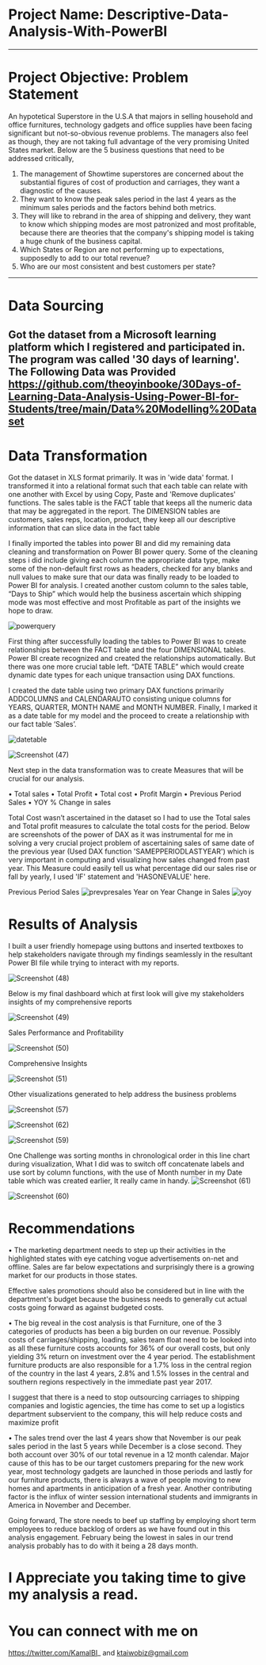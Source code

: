 # Project Name: Descriptive-Data-Analysis-With-PowerBI
----
# Project Objective: Problem Statement
An hypotetical Superstore in the U.S.A that majors in selling household and office furnitures, technology gadgets and office supplies have been facing significant but not-so-obvious revenue problems. The managers also feel as though, they are not taking full advantage of the very promising United States market.
Below are the 5 business questions that need to be addressed critically,
1. The management of Showtime superstores are concerned about the substantial figures of cost of production and carriages, they want a diagnostic of the causes.
2. They want to know the peak sales period in the last 4 years as the minimum sales periods and the factors behind both metrics.
3. They will like to rebrand in the area of shipping and delivery, they want to know which shipping modes are most patronized and most profitable, because there are theories that the company's shipping model is taking a huge chunk of the business capital.
4. Which States or Region are not performing up to expectations, supposedly to add to our total revenue?
5. Who are our most consistent and best customers per state?
----
# Data Sourcing
Got the dataset from a Microsoft learning platform which I registered and participated in. The program was called '30 days of learning'. The Following Data was Provided https://github.com/theoyinbooke/30Days-of-Learning-Data-Analysis-Using-Power-BI-for-Students/tree/main/Data%20Modelling%20Dataset
----
# Data Transformation
Got the dataset in XLS format primarily. It was in 'wide data' format.
I transformed it into a relational format such that each table can relate with one another with Excel by using Copy, Paste and 'Remove duplicates' functions. 
The sales table is the FACT table that keeps all the numeric data that may be aggregated in the report. 
The DIMENSION tables are customers, sales reps, location, product, they keep all our descriptive information that can slice data in the fact table

I finally imported the tables into power BI and did my remaining data cleaning and transformation on Power BI power query. Some of the cleaning steps i did include giving each column the appropriate data type, make some of the non-default first rows as headers, checked for any blanks and null values to make sure that our data was finally ready to be loaded to Power BI for analysis. 
I created another custom column to the sales table, “Days to Ship” which would help the business ascertain which shipping mode was most effective and most Profitable as part of the insights we hope to draw.

![powerquery](https://user-images.githubusercontent.com/108130729/180669669-b7417e5f-14ac-4e5e-9a86-5a32908d7e89.png)

First thing after successfully loading the tables to Power BI was to create relationships between the FACT table and the four DIMENSIONAL tables. Power BI create recognized and created the relationships automatically. But there was one more crucial table left. 
“DATE TABLE” which would create dynamic date types for each unique transaction using DAX functions.

I created the date table using two primary DAX functions primarily ADDCOLUMNS and CALENDARAUTO consisting unique columns for YEARS, QUARTER, MONTH NAME and MONTH NUMBER.
Finally, I marked it as a date table for my model and the proceed to create a relationship with our fact table ‘Sales’.

![datetable](https://user-images.githubusercontent.com/108130729/180670285-b7389b7a-5fba-4ac0-9f91-dd2ef70a3092.png)

![Screenshot (47)](https://user-images.githubusercontent.com/108130729/180670296-fa7c034a-5980-44b1-8273-2a9b42192252.png)

Next step in the data transformation was to create Measures that will be crucial for our analysis.

•	Total sales 
•	Total Profit
•	Total cost
•	Profit Margin
•	Previous Period Sales
•	YOY % Change in sales

Total Cost wasn’t ascertained in the dataset so I had to use the Total sales and Total profit measures to calculate the total costs for the period.
Below are screenshots of the power of DAX as it was instrumental for me in solving a very crucial project problem of ascertaining sales of same date of the previous year (Used DAX function 'SAMEPPERIODLASTYEAR') which is very important in computing and visualizing how sales changed from past year. This Measure could easily tell us what percentage did our sales rise or fall by yearly, I used 'IF' statement and 'HASONEVALUE' here.

Previous Period Sales
![prevpresales](https://user-images.githubusercontent.com/108130729/180670743-9f7b7d16-99e7-45a0-a175-b89c4393913e.png)
Year on Year Change in Sales
![yoy](https://user-images.githubusercontent.com/108130729/180670754-6278a576-7981-4073-b738-3f5f7e96f3fa.png)

# Results of Analysis
I built a user friendly homepage using buttons and inserted textboxes to help stakeholders navigate through my findings seamlessly in the resultant Power BI file while trying to interact with my reports.

![Screenshot (48)](https://user-images.githubusercontent.com/108130729/180672494-9ef64f54-7ae8-4803-93b7-93572210e347.png)

Below is my final dashboard which at first look will give my stakeholders insights of my comprehensive reports

![Screenshot (49)](https://user-images.githubusercontent.com/108130729/180672650-631bb2a4-c359-45d4-9e36-82cb3ad4b99c.png)

Sales Performance and Profitability

![Screenshot (50)](https://user-images.githubusercontent.com/108130729/180672879-b9126c2a-fc1b-436b-92f8-6f0230f4f3eb.png)

Comprehensive Insights

![Screenshot (51)](https://user-images.githubusercontent.com/108130729/180672911-95017a66-d523-48a7-8c80-94afe9fe01a5.png)

Other visualizations generated to help address the business problems

![Screenshot (57)](https://user-images.githubusercontent.com/108130729/180672956-d555140f-acec-4c62-838b-538ad2d62a6b.png)

![Screenshot (62)](https://user-images.githubusercontent.com/108130729/180672967-152227ea-5294-4969-917a-ef123e6ab3e8.png)

![Screenshot (59)](https://user-images.githubusercontent.com/108130729/180672991-2ca65003-75eb-4145-b64e-299a98fe5f55.png)

One Challenge was sorting months in chronological order in this line chart during visualization, What I did was to switch off concatenate labels and use sort by column functions, with the use of Month number in my Date table which was created earlier, It really came in handy.
![Screenshot (61)](https://user-images.githubusercontent.com/108130729/180673004-2b2bffdf-777b-4339-af27-8313484cc50a.png)

![Screenshot (60)](https://user-images.githubusercontent.com/108130729/180673013-c480570b-c006-401e-9472-ee260c645b44.png)

# Recommendations

•	The marketing department needs to step up their activities in the highlighted states with eye catching vogue advertisements on-net and offline. Sales are far below expectations and surprisingly there is a growing market for our products in those states.

Effective sales promotions should also be considered but in line with the department's budget because the business needs to generally cut actual costs going forward as against budgeted costs.


•	The big reveal in the cost analysis is that Furniture, one of the 3 categories of products has been a big burden on our revenue. Possibly costs of carriages/shipping, loading, sales team float need to be looked into as all these furniture costs accounts for 36% of our overall costs, but only yielding 3% return on investment over the 4 year period.
The establishment furniture products are also responsible for a 1.7% loss in the central region of the country in the last 4 years, 2.8% and 1.5% losses in the central and southern regions respectively in the immediate past year 2017. 

I suggest that there is a need to stop outsourcing carriages to shipping companies and logistic agencies, the time has come to set up a logistics department subservient to the company, this will help reduce costs and maximize profit 


•	The sales trend over the last 4 years show that November is our peak sales period in the last 5 years while December is a close second. They both account over 30% of our total revenue in a 12 month calendar. Major cause of this has to be our target customers preparing for the new work year, most technology gadgets are launched in those periods and lastly for our furniture products, there is always a wave of people moving to new homes and apartments in anticipation of a fresh year. Another contributing factor is the influx of winter session international students and immigrants in America in November and December.

Going forward, The store needs to beef up staffing by employing short term employees to reduce backlog of orders as we have found out in this analysis engagement.
February being the lowest in sales in our trend analysis probably has to do with it being a 28 days month.

# I Appreciate you taking time to give my analysis a read.

# You can connect with me on
https://twitter.com/KamalBI_ and ktaiwobiz@gmail.com
